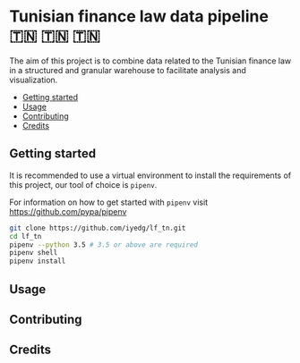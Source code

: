 # Tunisian finance law data pipeline 🇹🇳 🇹🇳 🇹🇳

The aim of this project is to combine data related to the Tunisian finance law in a structured and granular warehouse to facilitate analysis and visualization.

- [Getting started](#getting-started)
- [Usage](#usage)
- [Contributing](#contributing)
- [Credits](#credits)

## Getting started
It is recommended to use a virtual environment to install the requirements of this project, our tool of choice is `pipenv`.

For information on how to get started with `pipenv` visit https://github.com/pypa/pipenv

```bash
git clone https://github.com/iyedg/lf_tn.git
cd lf_tn
pipenv --python 3.5 # 3.5 or above are required
pipenv shell
pipenv install
```

## Usage

## Contributing

## Credits